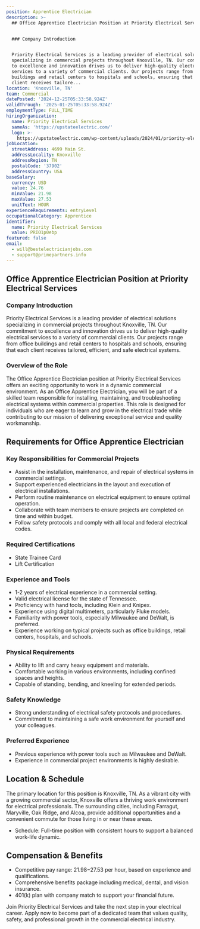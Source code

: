 ```yaml
---
position: Apprentice Electrician
description: >-
  ## Office Apprentice Electrician Position at Priority Electrical Services


  ### Company Introduction


  Priority Electrical Services is a leading provider of electrical solutions
  specializing in commercial projects throughout Knoxville, TN. Our commitment
  to excellence and innovation drives us to deliver high-quality electrical
  services to a variety of commercial clients. Our projects range from office
  buildings and retail centers to hospitals and schools, ensuring that each
  client receives tailore...
location: 'Knoxville, TN'
team: Commercial
datePosted: '2024-12-25T05:33:58.924Z'
validThrough: '2025-01-25T05:33:58.924Z'
employmentType: FULL_TIME
hiringOrganization:
  name: Priority Electrical Services
  sameAs: 'https://upstateelectric.com/'
  logo: >-
    https://upstateelectric.com/wp-content/uploads/2024/01/priority-electrical-logo-dark-300x161.png
jobLocation:
  streetAddress: 4699 Main St.
  addressLocality: Knoxville
  addressRegion: TN
  postalCode: '37902'
  addressCountry: USA
baseSalary:
  currency: USD
  value: 24.76
  minValue: 21.98
  maxValue: 27.53
  unitText: HOUR
experienceRequirements: entryLevel
occupationalCategory: Apprentice
identifier:
  name: Priority Electrical Services
  value: PRIO1p0ebp
featured: false
email:
  - will@bestelectricianjobs.com
  - support@primepartners.info
---
```




## Office Apprentice Electrician Position at Priority Electrical Services

### Company Introduction

Priority Electrical Services is a leading provider of electrical solutions specializing in commercial projects throughout Knoxville, TN. Our commitment to excellence and innovation drives us to deliver high-quality electrical services to a variety of commercial clients. Our projects range from office buildings and retail centers to hospitals and schools, ensuring that each client receives tailored, efficient, and safe electrical systems.

### Overview of the Role

The Office Apprentice Electrician position at Priority Electrical Services offers an exciting opportunity to work in a dynamic commercial environment. As an Office Apprentice Electrician, you will be part of a skilled team responsible for installing, maintaining, and troubleshooting electrical systems within commercial properties. This role is designed for individuals who are eager to learn and grow in the electrical trade while contributing to our mission of delivering exceptional service and quality workmanship.

## Requirements for Office Apprentice Electrician

### Key Responsibilities for Commercial Projects

- Assist in the installation, maintenance, and repair of electrical systems in commercial settings.
- Support experienced electricians in the layout and execution of electrical installations.
- Perform routine maintenance on electrical equipment to ensure optimal operation.
- Collaborate with team members to ensure projects are completed on time and within budget.
- Follow safety protocols and comply with all local and federal electrical codes.

### Required Certifications

- State Trainee Card
- Lift Certification

### Experience and Tools

- 1-2 years of electrical experience in a commercial setting.
- Valid electrical license for the state of Tennessee.
- Proficiency with hand tools, including Klein and Knipex.
- Experience using digital multimeters, particularly Fluke models.
- Familiarity with power tools, especially Milwaukee and DeWalt, is preferred.
- Experience working on typical projects such as office buildings, retail centers, hospitals, and schools.

### Physical Requirements

- Ability to lift and carry heavy equipment and materials.
- Comfortable working in various environments, including confined spaces and heights.
- Capable of standing, bending, and kneeling for extended periods.

### Safety Knowledge

- Strong understanding of electrical safety protocols and procedures.
- Commitment to maintaining a safe work environment for yourself and your colleagues.

### Preferred Experience

- Previous experience with power tools such as Milwaukee and DeWalt.
- Experience in commercial project environments is highly desirable.

## Location & Schedule

The primary location for this position is Knoxville, TN. As a vibrant city with a growing commercial sector, Knoxville offers a thriving work environment for electrical professionals. The surrounding cities, including Farragut, Maryville, Oak Ridge, and Alcoa, provide additional opportunities and a convenient commute for those living in or near these areas.

- Schedule: Full-time position with consistent hours to support a balanced work-life dynamic.

## Compensation & Benefits

- Competitive pay range: $21.98-$27.53 per hour, based on experience and qualifications.
- Comprehensive benefits package including medical, dental, and vision insurance.
- 401(k) plan with company match to support your financial future.

Join Priority Electrical Services and take the next step in your electrical career. Apply now to become part of a dedicated team that values quality, safety, and professional growth in the commercial electrical industry.
